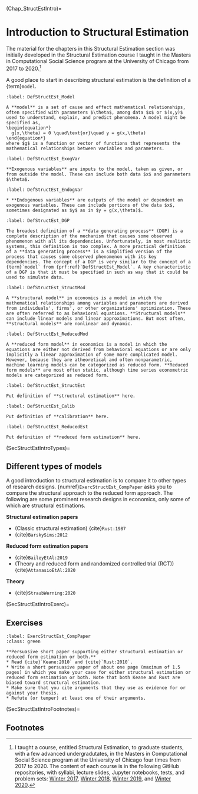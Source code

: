 
(Chap_StructEstIntro)=
# Introduction to Structural Estimation

The material for the chapters in this Structural Estimation section was initially developed in the Structural Estimation course I taught in the Masters in Computational Social Science program at the University of Chicago from 2017 to 2020.[^MACSScourses]

A good place to start in describing structural estimation is the definition of a {term}`model`.

```{prf:definition} Model
:label: DefStructEst_Model

A **model** is a set of cause and effect mathematical relationships, often specified with parameters $\theta$, among data $x$ or $(x,y)$ used to understand, explain, and predict phenomena. A model might be specified as,
\begin{equation*}
  g(x,\theta) = 0 \quad\text{or}\quad y = g(x,\theta)
\end{equation*}
where $g$ is a function or vector of functions that represents the mathematical relationships between variables and parameters.
```

```{prf:definition} Exogenous variables
:label: DefStructEst_ExogVar

**Exogenous variables** are inputs to the model, taken as given, or from outside the model. These can include both data $x$ and parameters $\theta$.
```

```{prf:definition} Endogenous variables
:label: DefStructEst_EndogVar

* **Endogenous variables** are outputs of the model or dependent on exogenous variables. These can include portions of the data $x$, sometimes designated as $y$ as in $y = g(x,\theta)$.
```

```{prf:definition} Data generating process (DGP)
:label: DefStructEst_DGP

The broadest definition of a **data generating process** (DGP) is a complete description of the mechanism that causes some observed phenomenon with all its dependencies. Unfortunately, in most realistic systems, this definition is too complex. A more practical definition of a **data generating process** is a simplified version of the process that causes some observed phenomenon with its key dependencies. The concept of a DGP is very similar to the concept of a {term}`model` from {prf:ref}`DefStructEst_Model`. A key characteristic of a DGP is that it must be specified in such as way that it could be used to simulate data.
```

```{prf:definition} Structural model
:label: DefStructEst_StructMod

A **structural model** in economics is a model in which the mathematical relationships among variables and parameters are derived from individuals', firms', or other organizations' optimization. These are often referred to as behavioral equations. **Structural models** can include linear models and linear approximations. But most often, **structural models** are nonlinear and dynamic.
```

```{prf:definition} Reduced form model
:label: DefStructEst_ReducedMod

A **reduced form model** in economics is a model in which the equations are either not derived from behavioral equations or are only implicitly a linear approximation of some more complicated model. However, because they are atheoretical and often nonparametric, machine learning models can be categorized as reduced form. **Reduced form models** are most often static, although time series econometric models are categorized as reduced form.
```

```{prf:definition} Structural estimation
:label: DefStructEst_StructEst

Put definition of **structural estimation** here.
```

```{prf:definition} Calibration
:label: DefStructEst_Calib

Put definition of **calibration** here.
```

```{prf:definition} Reduced form estimation
:label: DefStructEst_ReducedEst

Put definition of **reduced form estimation** here.
```

(SecStructEstIntroTypes)=
## Different types of models
A good introduction to structural estimation is to compare it to other types of research designs. {numref}`ExercStructEst_CompPaper` asks you to compare the structural approach to the reduced form approach. The following are some prominent research designs in economics, only some of which are structural estimations.

**Structural estimation papers**
* (Classic structural estimation) {cite}`Rust:1987`
* {cite}`BarskySims:2012`

**Reduced form estimation papers**
* {cite}`BaileyEtAl:2019`
* (Theory and reduced form and randomized controlled trial (RCT)) {cite}`AttanasioEtAl:2020`

**Theory**
* {cite}`StraubWerning:2020`


(SecStructEstIntroExerc)=
## Exercises

```{exercise} Persuasive short paper on structural estimation
:label: ExercStructEst_CompPaper
:class: green

**Persuasive short paper supporting either structural estimation or reduced form estimation or both.**
* Read {cite}`Keane:2010` and {cite}`Rust:2010`.
* Write a short persuasive paper of about one page (maximum of 1.5 pages) in which you make your case for either structural estimation or reduced form estimation or both. Note that both Keane and Rust are biased toward structural estimation.
* Make sure that you cite arguments that they use as evidence for or against your thesis.
* Refute (or temper) at least one of their arguments.
```


(SecStructEstIntroFootnotes)=
## Footnotes

[^MACSScourses]: I taught a course, entitled Structural Estimation, to graduate students, with a few advanced undergradutates, in the Masters in Computational Social Science program at the University of Chicago four times from 2017 to 2020. The content of each course is in the following GitHub repositories, with syllabi, lecture slides, Jupyter notebooks, tests, and problem sets: [Winter 2017](https://github.com/rickecon/StructEst_W17), [Winter 2018](https://github.com/rickecon/StructEst_W18), [Winter 2019](https://github.com/rickecon/StructEst_W19), and [Winter 2020](https://github.com/rickecon/StructEst_W20).
